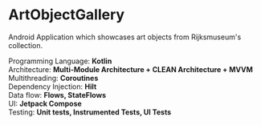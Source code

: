 # ArtObjectGallery
Android Application which showcases art objects from Rijksmuseum's collection.

Programming Language: <b>Kotlin</b>\
Architecture: <b>Multi-Module Architecture + CLEAN Architecture + MVVM</b>\
Multithreading: <b>Coroutines</b>\
Dependency Injection: <b>Hilt</b>\
Data flow: <b>Flows, StateFlows</b>\
UI: <b>Jetpack Compose</b>\
Testing: <b>Unit tests, Instrumented Tests, UI Tests</b>
